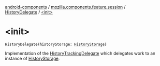 [android-components](../../index.md) / [mozilla.components.feature.session](../index.md) / [HistoryDelegate](index.md) / [&lt;init&gt;](./-init-.md)

# &lt;init&gt;

`HistoryDelegate(historyStorage: `[`HistoryStorage`](../../mozilla.components.concept.storage/-history-storage/index.md)`)`

Implementation of the [HistoryTrackingDelegate](../../mozilla.components.concept.engine.history/-history-tracking-delegate/index.md) which delegates work to an instance of [HistoryStorage](../../mozilla.components.concept.storage/-history-storage/index.md).

